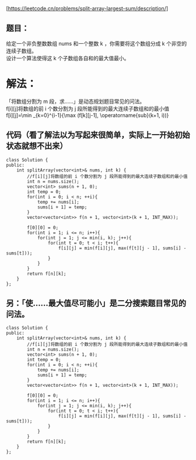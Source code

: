 [https://leetcode.cn/problems/split-array-largest-sum/description/]  
## 题目：  
给定一个非负整数数组 nums 和一个整数 k ，你需要将这个数组分成 k 个非空的连续子数组。    
设计一个算法使得这 k 个子数组各自和的最大值最小。    
  
    
# 解法：  
「将数组分割为 m 段，求……」是动态规划题目常见的问法。  
f[i][j]将数组的前 i 个数分割为 j 段所能得到的最大连续子数组和的最小值     
f[i][j]=\min _{k=0}^{i-1}\{\max (f[k][j-1], \operatorname{sub}(k+1, i))\}  
  
  
  

## 代码（看了解法以为写起来很简单，实际上一开始初始状态就想不出来）
```
class Solution {
public:
    int splitArray(vector<int>& nums, int k) {
        //f[i][j]将数组的前 i 个数分割为 j 段所能得到的最大连续子数组和的最小值
        int n = nums.size();
        vector<int> sums(n + 1, 0);
        int temp = 0;
        for(int i = 0; i < n; ++i){
            temp += nums[i];
            sums[i + 1] = temp;
        }
        vector<vector<int>> f(n + 1, vector<int>(k + 1, INT_MAX));

        f[0][0] = 0;
        for(int i = 1; i <= n; i++){
            for(int j = 1; j <= min(i, k); j++){
                for(int t = 0; t < i; t++){
                    f[i][j] = min(f[i][j], max(f[t][j - 1], sums[i] - sums[t]));
                }
            }
        }
        return f[n][k];
    }
};
```

## 另：「使……最大值尽可能小」是二分搜索题目常见的问法。
```
class Solution {
public:
    int splitArray(vector<int>& nums, int k) {
        //f[i][j]将数组的前 i 个数分割为 j 段所能得到的最大连续子数组和的最小值
        int n = nums.size();
        vector<int> sums(n + 1, 0);
        int temp = 0;
        for(int i = 0; i < n; ++i){
            temp += nums[i];
            sums[i + 1] = temp;
        }
        vector<vector<int>> f(n + 1, vector<int>(k + 1, INT_MAX));

        f[0][0] = 0;
        for(int i = 1; i <= n; i++){
            for(int j = 1; j <= min(i, k); j++){
                for(int t = 0; t < i; t++){
                    f[i][j] = min(f[i][j], max(f[t][j - 1], sums[i] - sums[t]));
                }
            }
        }
        return f[n][k];
    }
};
```

